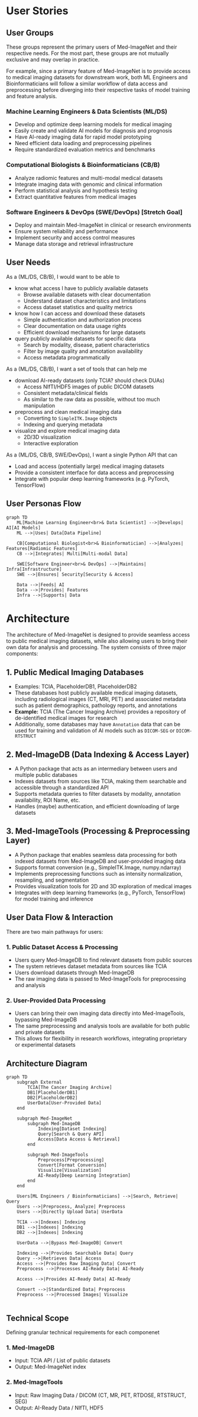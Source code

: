 # User Stories

## User Groups

These groups represent the primary users of Med-ImageNet and their respective needs.
For the most part, these groups are not mutually exclusive and may overlap in practice.

For example, since a primary feature of Med-ImageNet is to provide access to
medical imaging datasets for downstream work, both ML Engineers and Bioinformaticians
will follow a similar workflow of data access and preprocessing before diverging
into their respective tasks of model training and feature analysis.

### Machine Learning Engineers & Data Scientists (ML/DS)
- Develop and optimize deep learning models for medical imaging
- Easily create and validate AI models for diagnosis and prognosis
- Have AI-ready imaging data for rapid model prototyping
- Need efficient data loading and preprocessing pipelines
- Require standardized evaluation metrics and benchmarks

### Computational Biologists & Bioinformaticians (CB/B)
- Analyze radiomic features and multi-modal medical datasets
- Integrate imaging data with genomic and clinical information
- Perform statistical analysis and hypothesis testing
- Extract quantitative features from medical images

### Software Engineers & DevOps (SWE/DevOps) [Stretch Goal]
- Deploy and maintain Med-ImageNet in clinical or research environments
- Ensure system reliability and performance
- Implement security and access control measures
- Manage data storage and retrieval infrastructure

## User Needs

As a (ML/DS, CB/B), I would want to be able to
- know what access I have to publicly available datasets
  - Browse available datasets with clear documentation
  - Understand dataset characteristics and limitations
  - Access dataset statistics and quality metrics
- know how I can access and download these datasets
  - Simple authentication and authorization process
  - Clear documentation on data usage rights
  - Efficient download mechanisms for large datasets
- query publicly available datasets for specific data
  - Search by modality, disease, patient characteristics
  - Filter by image quality and annotation availability
  - Access metadata programmatically

As a (ML/DS, CB/B), I want a set of tools that can help me
- download AI-ready datasets (only TCIA? should check DUAs)
  - Access NIfTI/HDF5 images of public DICOM datasets
  - Consistent metadata/clinical fields
  - As similar to the raw data as possible, without too much manipulation
- preprocess and clean medical imaging data
  - Converting to `SimpleITK.Image` objects 
  - Indexing and querying metadata
- visualize and explore medical imaging data
  - 2D/3D visualization
  - Interactive exploration

As a (ML/DS, CB/B, SWE/DevOps), I want a single Python API that can
- Load and access (potentially large) medical imaging datasets
- Provide a consistent interface for data access and preprocessing
- Integrate with popular deep learning frameworks (e.g. PyTorch, TensorFlow)

## User Personas Flow

```mermaid
graph TD
    ML[Machine Learning Engineer<br>& Data Scientist] -->|Develops| AI[AI Models]
    ML -->|Uses| Data[Data Pipeline]
    
    CB[Computational Biologist<br>& Bioinformatician] -->|Analyzes| Features[Radiomic Features]
    CB -->|Integrates| Multi[Multi-modal Data]
    
    SWE[Software Engineer<br>& DevOps] -->|Maintains| Infra[Infrastructure]
    SWE -->|Ensures| Security[Security & Access]
    
    Data -->|Feeds| AI
    Data -->|Provides| Features
    Infra -->|Supports| Data
```

# Architecture

The architecture of Med-ImageNet is designed to provide seamless access to public medical imaging datasets, while also allowing users to bring their own data for analysis and processing. The system consists of three major components:

## 1. Public Medical Imaging Databases
- Examples: TCIA, PlaceholderDB1, PlaceholderDB2
- These databases host publicly available medical imaging datasets, including radiological images (CT, MRI, PET) and associated metadata such as patient demographics, pathology reports, and annotations
- **Example:** TCIA (The Cancer Imaging Archive) provides a repository of de-identified medical images for research
- Additionally, some databases may have `Annotation` data that can be used for training and validation of AI models such as `DICOM-SEG` or `DICOM-RTSTRUCT`

## 2. Med-ImageDB (Data Indexing & Access Layer)
- A Python package that acts as an intermediary between users and multiple public databases
- Indexes datasets from sources like TCIA, making them searchable and accessible through a standardized API
- Supports metadata queries to filter datasets by modality, annotation availability, ROI Name, etc.
- Handles (maybe) authentication, and efficient downloading of large datasets

## 3. Med-ImageTools (Processing & Preprocessing Layer)
- A Python package that enables seamless data processing for both indexed datasets from Med-ImageDB and user-provided imaging data
- Supports format conversion (e.g., SimpleITK.Image, numpy.ndarray)
- Implements preprocessing functions such as intensity normalization, resampling, and segmentation
- Provides visualization tools for 2D and 3D exploration of medical images
- Integrates with deep learning frameworks (e.g., PyTorch, TensorFlow) for model training and inference

## User Data Flow & Interaction

There are two main pathways for users:

### 1. Public Dataset Access & Processing
- Users query Med-ImageDB to find relevant datasets from public sources
- The system retrieves dataset metadata from sources like TCIA
- Users download datasets through Med-ImageDB
- The raw imaging data is passed to Med-ImageTools for preprocessing and analysis

### 2. User-Provided Data Processing
- Users can bring their own imaging data directly into Med-ImageTools, bypassing Med-ImageDB
- The same preprocessing and analysis tools are available for both public and private datasets
- This allows for flexibility in research workflows, integrating proprietary or experimental datasets

## Architecture Diagram

```mermaid
graph TD
    subgraph External
        TCIA[The Cancer Imaging Archive]
        DB1[PlaceholderDB1]
        DB2[PlaceholderDB2]
        UserData[User-Provided Data]
    end

    subgraph Med-ImageNet
        subgraph Med-ImageDB
            Indexing[Dataset Indexing]
            Query[Search & Query API]
            Access[Data Access & Retrieval]
        end

        subgraph Med-ImageTools
            Preprocess[Preprocessing]
            Convert[Format Conversion]
            Visualize[Visualization]
            AI-Ready[Deep Learning Integration]
        end
    end

    Users[ML Engineers / Bioinformaticians] -->|Search, Retrieve| Query
    Users -->|Preprocess, Analyze| Preprocess
    Users -->|Directly Upload Data| UserData

    TCIA -->|Indexes| Indexing
    DB1 -->|Indexes| Indexing
    DB2 -->|Indexes| Indexing

    UserData -->|Bypass Med-ImageDB| Convert

    Indexing -->|Provides Searchable Data| Query
    Query -->|Retrieves Data| Access
    Access -->|Provides Raw Imaging Data| Convert
    Preprocess -->|Processes AI-Ready Data| AI-Ready

    Access -->|Provides AI-Ready Data| AI-Ready

    Convert -->|Standardized Data| Preprocess
    Preprocess -->|Processed Images| Visualize
    
```
## Technical Scope
Defining granular technical requirements for each componenet

### 1. Med-ImageDB
- Input: TCIA API / List of public datasets
- Output: Med-ImageNet index

### 2. Med-ImageTools
- Input: Raw Imaging Data / DICOM (CT, MR, PET, RTDOSE, RTSTRUCT, SEG)
- Output: AI-Ready Data / NIfTI, HDF5
